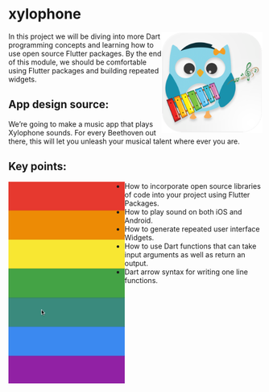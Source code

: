 # xylophone

<img align="right" src="assets/playstore.png" height="200"></img>
In this project we will be diving into more Dart programming concepts and learning how to use open source Flutter packages. By the end of this module, we should be comfortable using Flutter packages and building repeated widgets.

## App design source:

We’re going to make a music app that plays Xylophone sounds. For every Beethoven out there, this will let you unleash your musical talent where ever you are.

## Key points:

<img align="left" src="screenshots/demo.gif" height="400"></img>

- How to incorporate open source libraries of code into your project using Flutter Packages.
- How to play sound on both iOS and Android.
- How to generate repeated user interface Widgets.
- How to use Dart functions that can take input arguments as well as return an output.
- Dart arrow syntax for writing one line functions.
